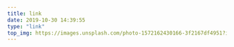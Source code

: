 ```yaml
---
title: link
date: 2019-10-30 14:39:55
type: "link"
top_img: https://images.unsplash.com/photo-1572162430166-3f2167df4951?ixlib=rb-1.2.1&ixid=eyJhcHBfaWQiOjEyMDd9&dpr=1&auto=format&fit=crop&w=4799&h=594&q=80
---
```

